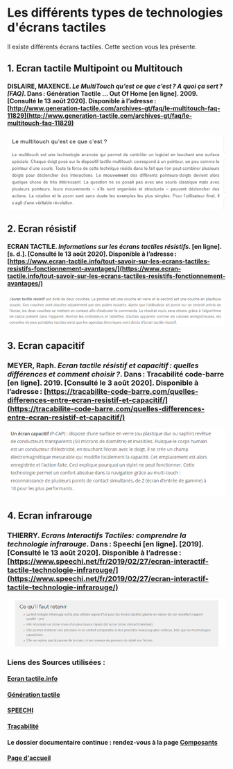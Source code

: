 # Les différents types de technologies d'écrans tactiles

Il existe différents écrans tactiles. Cette section vous les présente.

## 1. Ecran tactile Multipoint ou Multitouch

#### DISLAIRE, MAXENCE. *Le MultiTouch qu’est ce que c’est ? A quoi ça sert ? [FAQ]*. Dans : Génération Tactile ... Out Of Home [en ligne]. 2009. [Consulté le 13 août 2020]. Disponible à l’adresse : [http://www.generation-tactile.com/archives-gt/faq/le-multitouch-faq-11829](http://www.generation-tactile.com/archives-gt/faq/le-multitouch-faq-11829)
![multitouch](imagesecrans/types/multitouchgenerationtactile.PNG)

## 2.  Ecran résistif
                               
#### ECRAN TACTILE. *Informations sur les écrans tactiles résistifs*. [en ligne]. [s. d.]. [Consulté le 13 août 2020]. Disponible à l’adresse : [https://www.ecran-tactile.info/tout-savoir-sur-les-ecrans-tactiles-resistifs-fonctionnement-avantages/](https://www.ecran-tactile.info/tout-savoir-sur-les-ecrans-tactiles-resistifs-fonctionnement-avantages/)
![resistif](imagesecrans/types/ecranresistiftactileinfo.PNG)

## 3. Ecran capacitif

### MEYER, Raph. *Ecran tactile résistif et capacitif : quelles différences et comment choisir ?*. Dans : Tracabilité code-barre [en ligne]. 2019. [Consulté le 3 août 2020]. Disponible à l’adresse : [https://tracabilite-code-barre.com/quelles-differences-entre-ecran-resistif-et-capacitif/](https://tracabilite-code-barre.com/quelles-differences-entre-ecran-resistif-et-capacitif/)                                
![touchscreen](imagesecrans/types/a.PNG)

## 4. Ecran infrarouge

### THIERRY. *Ecrans Interactifs Tactiles: comprendre la technologie infrarouge*. Dans : Speechi [en ligne]. [2019]. [Consulté le 13 août 2020]. Disponible à l’adresse : [https://www.speechi.net/fr/2019/02/27/ecran-interactif-tactile-technologie-infrarouge/](https://www.speechi.net/fr/2019/02/27/ecran-interactif-tactile-technologie-infrarouge/)
![infrarouge](imagesecrans/types/infrarougespeechi.PNG)

### Liens des Sources utilisées :

#### [Ecran tactile.info](https://www.ecran-tactile.info/tout-savoir-sur-les-ecrans-tactiles-resistifs-fonctionnement-avantages/)

#### [Génération tactile](http://www.generation-tactile.com/archives-gt/faq/le-multitouch-faq-11829)

#### [SPEECHI](https://www.speechi.net/fr/2019/02/27/ecran-interactif-tactile-technologie-infrarouge/)

#### [Traçabilité](ttps://tracabilite-code-barre.com/quelles-differences-entre-ecran-resistif-et-capacitif/)

#### Le dossier documentaire continue : rendez-vous à la page [Composants](Composants.md)

#### [Page d'accueil](Pagedaccueil)
